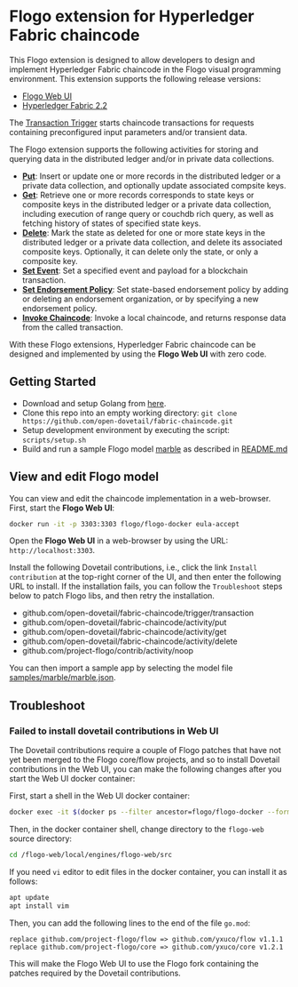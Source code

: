 # Flogo extension for Hyperledger Fabric chaincode

This Flogo extension is designed to allow developers to design and implement Hyperledger Fabric chaincode in the Flogo visual programming environment. This extension supports the following release versions:

- [Flogo Web UI](http://www.flogo.io/)
- [Hyperledger Fabric 2.2](https://www.hyperledger.org/projects/fabric)

The [Transaction Trigger](trigger/transaction) starts chaincode transactions for requests containing preconfigured input parameters and/or transient data.

The Flogo extension supports the following activities for storing and querying data in the distributed ledger and/or in private data collections.

- [**Put**](activity/put): Insert or update one or more records in the distributed ledger or a private data collection, and optionally update associated compsite keys.
- [**Get**](activity/get): Retrieve one or more records corresponds to state keys or composite keys in the distributed ledger or a private data collection, including execution of range query or couchdb rich query, as well as fetching history of states of specified state keys.
- [**Delete**](activity/delete): Mark the state as deleted for one or more state keys in the distributed ledger or a private data collection, and delete its associated composite keys. Optionally, it can delete only the state, or only a composite key.
- [**Set Event**](activity/setevent): Set a specified event and payload for a blockchain transaction.
- [**Set Endorsement Policy**](activity/endorsement): Set state-based endorsement policy by adding or deleting an endorsement organization, or by specifying a new endorsement policy.
- [**Invoke Chaincode**](activity/invokechaincode): Invoke a local chaincode, and returns response data from the called transaction.

With these Flogo extensions, Hyperledger Fabric chaincode can be designed and implemented by using the **Flogo Web UI** with zero code.

## Getting Started

- Download and setup Golang from [here](https://golang.org/dl/).
- Clone this repo into an empty working directory: `git clone https://github.com/open-dovetail/fabric-chaincode.git`
- Setup development environment by executing the script: `scripts/setup.sh`
- Build and run a sample Flogo model [marble](./samples/marble) as described in [README.md](./samples/marble/README.md)

## View and edit Flogo model

You can view and edit the chaincode implementation in a web-browser. First, start the **Flogo Web UI**:

```bash
docker run -it -p 3303:3303 flogo/flogo-docker eula-accept
```

Open the **Flogo Web UI** in a web-browser by using the URL: `http://localhost:3303`.

Install the following Dovetail contributions, i.e., click the link `Install contribution` at the top-right corner of the UI, and then enter the following URL to install. If the installation fails, you can follow the `Troubleshoot` steps below to patch Flogo libs, and then retry the installation.

- github.com/open-dovetail/fabric-chaincode/trigger/transaction
- github.com/open-dovetail/fabric-chaincode/activity/put
- github.com/open-dovetail/fabric-chaincode/activity/get
- github.com/open-dovetail/fabric-chaincode/activity/delete
- github.com/project-flogo/contrib/activity/noop

You can then import a sample app by selecting the model file [samples/marble/marble.json](./samples/marble/marble.json).

## Troubleshoot

### Failed to install dovetail contributions in Web UI

The Dovetail contributions require a couple of Flogo patches that have not yet been merged to the Flogo core/flow projects, and so to install Dovetail contributions in the Web UI, you can make the following changes after you start the Web UI docker container:

First, start a shell in the Web UI docker container:

```bash
docker exec -it $(docker ps --filter ancestor=flogo/flogo-docker --format "{{.ID}}") bash
```

Then, in the docker container shell, change directory to the `flogo-web` source directory:

```bash
cd /flogo-web/local/engines/flogo-web/src
```

If you need `vi` editor to edit files in the docker container, you can install it as follows:

```bash
apt update
apt install vim
```

Then, you can add the following lines to the end of the file `go.mod`:

```script
replace github.com/project-flogo/flow => github.com/yxuco/flow v1.1.1
replace github.com/project-flogo/core => github.com/yxuco/core v1.2.1
```

This will make the Flogo Web UI to use the Flogo fork containing the patches required by the Dovetail contributions.
